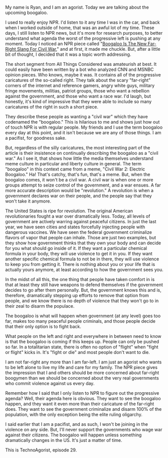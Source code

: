 My name is Ryan, and I am an agorist. Today we are talking about the upcoming boogaloo.

I used to really enjoy NPR. I'd listen to it any time I was in the car, and back when I worked outside of home, that was an awful lot of my time. These days, I still listen to NPR news, but it's more for research purposes, to better understand what agenda the worst of the progressive left is pushing at any moment. Today I noticed an NPR piece called "[Boogaloo Is The New Far-Right Slang For Civil War](https://www.npr.org/2020/01/10/795366630/boogaloo-is-the-new-far-right-slang-for-civil-war)," and at first, it made me chuckle. But, after a little bit of thought, I decided that it was a topic worth addressing.

The short segment from All Things Considered was amateurish at best. It could easily have been written by a bot who analyzed CNN and MSNBC opinion pieces. Who knows, maybe it was. It contains all of the progressive caricatures of the so-called right. They talk about the scary "far-right" corners of the internet and reference gamers, angry white guys, military fringe movements, militias, patriot groups, those who want a rebellion against the government, and those who want a race war. I'd laugh, but honestly, it's kind of impressive that they were able to include so many caricatures of the right in such a short piece.

They describe these people as wanting a "civil war" which they have codenamed the "boogaloo." This is hilarious to me and shows just how out of touch NPR is with regular people. My friends and I use the term boogaloo every day at this point, and it isn't because we are any of those things. I am a pacifist, for goodness sake.

But, regardless of the silly caricatures, the most interesting part of the article is their insistence on continually describing the boogaloo as a "civil war." As I see it, that shows how little the media themselves understand meme culture in particular and liberty culture in general. The term "boogaloo" in this context came from a meme, "Civil War 2: Electric Boogaloo." Ha! That's catchy, that's fun, that's a meme. But, when the boogaloo comes, it won't be a civil war. A civil war is when one or more groups attempt to seize control of the government, and a war ensues. A far more accurate description would be "revolution." A revolution is when a government declares war on their people, and the people say that they won't take it anymore.

The United States is ripe for revolution. The original American revolutionaries fought a war over dramatically less. Today, all levels of government are actively warring against peaceful citizens. In just the last year, we have seen cities and states forcefully injecting people with dangerous vaccines. We have seen the federal government criminalize flavors of vapor that people can inhale. Those are just two examples, but they show how government thinks that they own your body and can decide for you what should go inside of it. If they want a particular chemical formula in your body, they will use violence to get it in you. If they want another specific chemical formula to not be in there, they will use violence to keep you from getting it. There is nothing about you or your life that is actually yours anymore, at least according to how the government sees you.

In the midst of all this, the one thing that people have taken comfort in is that at least they still have weapons to defend themselves if the government decides to go after them personally. But, the government knows this and is, therefore, dramatically stepping up efforts to remove that option from people, and we know there is no depth of violence that they won't go to in their zeal to disarm the populace.

The boogaloo is what will happen when government (at any level) goes too far, makes too many peaceful people criminals, and those people decide that their only option is to fight back.

What people on the left and right and everywhere in between need to know is that the boogaloo is coming if this keeps up. People can only be pushed so far. In a totalitarian state, there is often no option of "flight" when "fight or flight" kicks in. It's "fight or die" and most people don't want to die.

I am not far-right any more than I am far-left. I am just an agorist who wants to be left alone to live my life and care for my family. The NPR piece gives the impression that I and others should be more concerned about far-right boogymen than we should be concerned about the very real governments who commit violence against us every day.

Remember how I said that I only listen to NPR to figure out the progressive agenda? Well, their agenda here is obvious. They want to see the boogaloo happen, and they want it even more than their caricature of the far-right does. They want to see the government criminalize and disarm 100% of the population, with the only exception being the elite ruling oligarchy.

I said earlier that I am a pacifist, and as such, I won't be joining in the violence on any side. But, I'll never support the governments who wage war against their citizens. The boogaloo will happen unless something dramatically changes in the US. It's just a matter of time.

This is TechnoAgorist, episode 29.
